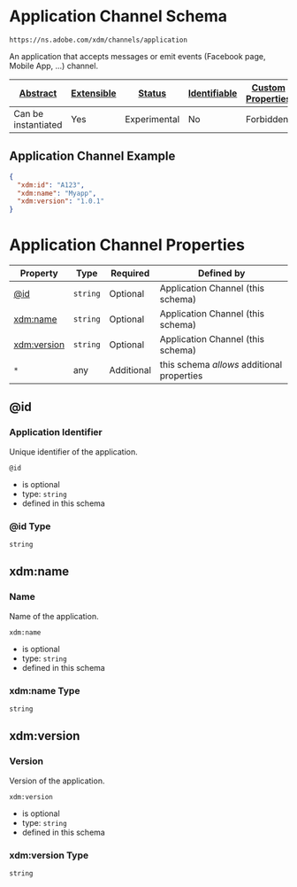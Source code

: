 
# Application Channel Schema

```
https://ns.adobe.com/xdm/channels/application
```

An application that accepts messages or emit events (Facebook page, Mobile App, ...) channel.

| [Abstract](../../abstract.md) | [Extensible](../../extensions.md) | [Status](../../status.md) | [Identifiable](../../id.md) | [Custom Properties](../../extensions.md) | [Additional Properties](../../extensions.md) | Defined In |
|-------------------------------|-----------------------------------|---------------------------|-----------------------------|------------------------------------------|----------------------------------------------|------------|
| Can be instantiated | Yes | Experimental | No | Forbidden | Permitted | [channels/application.schema.json](channels/application.schema.json) |

## Application Channel Example
```json
{
  "xdm:id": "A123",
  "xdm:name": "Myapp",
  "xdm:version": "1.0.1"
}
```

# Application Channel Properties

| Property | Type | Required | Defined by |
|----------|------|----------|------------|
| [@id](#id) | `string` | Optional | Application Channel (this schema) |
| [xdm:name](#xdmname) | `string` | Optional | Application Channel (this schema) |
| [xdm:version](#xdmversion) | `string` | Optional | Application Channel (this schema) |
| `*` | any | Additional | this schema *allows* additional properties |

## @id
### Application Identifier

Unique identifier of the application.

`@id`
* is optional
* type: `string`
* defined in this schema

### @id Type


`string`






## xdm:name
### Name

Name of the application.

`xdm:name`
* is optional
* type: `string`
* defined in this schema

### xdm:name Type


`string`






## xdm:version
### Version

Version of the application.

`xdm:version`
* is optional
* type: `string`
* defined in this schema

### xdm:version Type


`string`





